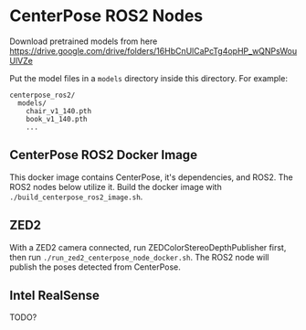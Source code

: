 # CenterPose ROS2 Nodes
Download pretrained models from here https://drive.google.com/drive/folders/16HbCnUlCaPcTg4opHP_wQNPsWouUlVZe

Put the model files in a `models` directory inside this directory. For example:
```
centerpose_ros2/
  models/
    chair_v1_140.pth
    book_v1_140.pth
    ...
```

## CenterPose ROS2 Docker Image
This docker image contains CenterPose, it's dependencies, and ROS2. The ROS2 nodes below utilize it. Build the docker image with `./build_centerpose_ros2_image.sh`.

## ZED2
With a ZED2 camera connected, run ZEDColorStereoDepthPublisher first, then run `./run_zed2_centerpose_node_docker.sh`. The ROS2 node will publish the poses detected from CenterPose.

## Intel RealSense
TODO?
